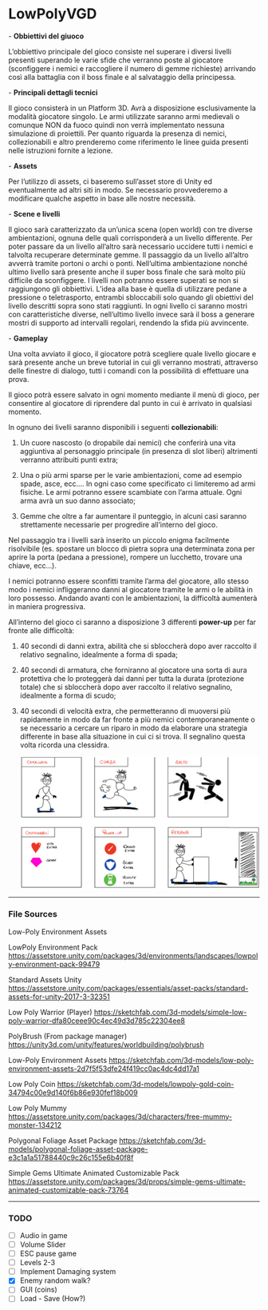 # LowPolyVGD

\-     **Obbiettivi del giuoco**

L’obbiettivo principale del gioco consiste nel superare i diversi livelli presenti superando le varie sfide che verranno poste al giocatore (sconfiggere i nemici e raccogliere il numero di gemme richieste) arrivando così alla battaglia con il boss finale e al salvataggio della principessa.



\-     **Principali dettagli tecnici**

Il gioco consisterà in un Platform 3D. Avrà a disposizione esclusivamente la modalità giocatore singolo. Le armi utilizzate saranno armi medievali o comunque NON da fuoco quindi non verrà implementato nessuna simulazione di proiettili. Per quanto riguarda la presenza di nemici, collezionabili e altro prenderemo come riferimento le linee guida presenti nelle istruzioni fornite a lezione.



\-     **Assets**

Per l’utilizzo di assets, ci baseremo sull’asset store di Unity ed eventualmente ad altri siti in modo. Se necessario provvederemo a modificare qualche aspetto in base alle nostre necessità.



\-     **Scene e livelli**

Il gioco sarà caratterizzato da un’unica scena (open world) con tre diverse ambientazioni, ognuna delle quali corrisponderà a un livello differente. Per poter passare da un livello all’altro sarà necessario uccidere tutti i nemici e talvolta recuperare determinate gemme. Il passaggio da un livello all’altro avverrà tramite portoni o archi o ponti.  Nell’ultima ambientazione nonché ultimo livello sarà presente anche il super boss finale che sarà molto più difficile da sconfiggere. I livelli non potranno essere superati se non si raggiungono gli obbiettivi. L’idea alla base è quella di utilizzare pedane a pressione o teletrasporto, entrambi sbloccabili solo quando gli obiettivi del livello descritti sopra sono stati raggiunti. In ogni livello ci saranno mostri con caratteristiche diverse, nell’ultimo livello invece sarà il boss a generare mostri di supporto ad intervalli regolari, rendendo la sfida più avvincente.  



\-     **Gameplay**

Una volta avviato il gioco, il giocatore potrà scegliere quale livello giocare e sarà presente anche un breve tutorial in cui gli verranno mostrati, attraverso delle finestre di dialogo, tutti i comandi con la possibilità di effettuare una prova.

Il gioco potrà essere salvato in ogni momento mediante il menù di gioco, per consentire al giocatore di riprendere dal punto in cui è arrivato in qualsiasi momento.



In ognuno dei livelli saranno disponibili i seguenti **collezionabili**:

1.  Un cuore nascosto (o dropabile dai nemici) che conferirà una vita aggiuntiva al personaggio principale (in presenza di slot liberi) altrimenti verranno attribuiti punti extra;

2.  Una o più armi sparse per le varie ambientazioni, come ad esempio spade, asce, ecc…. In ogni caso come specificato ci limiteremo ad armi fisiche. Le armi potranno essere scambiate con l’arma attuale. Ogni arma avrà un suo danno associato;

3. Gemme che oltre a far aumentare il punteggio, in alcuni casi saranno strettamente necessarie per progredire all’interno del gioco.



Nel passaggio tra i livelli sarà inserito un piccolo enigma facilmente risolvibile (es. spostare un blocco di pietra sopra una determinata zona per aprire la porta (pedana a pressione), rompere un lucchetto, trovare una chiave, ecc…).

I nemici potranno essere sconfitti tramite l’arma del giocatore, allo stesso modo i nemici infliggeranno danni al giocatore tramite le armi o le abilità in loro possesso. Andando avanti con le ambientazioni, la difficoltà aumenterà in maniera progressiva.

All’interno del gioco ci saranno a disposizione 3 differenti **power-up** per far fronte alle difficoltà:

1. 40 secondi di danni extra, abilità che si sbloccherà dopo aver raccolto il relativo segnalino, idealmente a forma di spada;

2.  40 secondi di armatura, che forniranno al giocatore una sorta di aura protettiva che lo proteggerà dai danni per tutta la durata (protezione totale) che si sbloccherà dopo aver raccolto il relativo segnalino, idealmente a forma di scudo;

3. 40 secondi di velocità extra, che permetteranno di muoversi più rapidamente in modo da far fronte a più nemici contemporaneamente o se necessario a cercare un riparo in modo da elaborare una strategia differente in base alla situazione in cui ci si trova. Il segnalino questa volta ricorda una clessidra.

   ![image-20200509174712993](README.assets/image-20200509174712993.png)

------


### File Sources

Low-Poly Environment Assets

LowPoly Environment Pack
https://assetstore.unity.com/packages/3d/environments/landscapes/lowpoly-environment-pack-99479

Standard Assets Unity
https://assetstore.unity.com/packages/essentials/asset-packs/standard-assets-for-unity-2017-3-32351

Low Poly Warrior (Player)
https://sketchfab.com/3d-models/simple-low-poly-warrior-dfa80ceee90c4ec49d3d785c22304ee8

PolyBrush (From package manager)
https://unity3d.com/unity/features/worldbuilding/polybrush

Low-Poly Environment Assets
https://sketchfab.com/3d-models/low-poly-environment-assets-2d7f5f53dfe24f419cc0ac4dc4dd17a1

Low Poly Coin
https://sketchfab.com/3d-models/lowpoly-gold-coin-34794c00e9d140f6b86e930fef18b009

Low Poly Mummy
https://assetstore.unity.com/packages/3d/characters/free-mummy-monster-134212

Polygonal Foliage Asset Package
https://sketchfab.com/3d-models/polygonal-foliage-asset-package-e3c1a1a51788440c9c26c155e6b40f8f

Simple Gems Ultimate Animated Customizable Pack
https://assetstore.unity.com/packages/3d/props/simple-gems-ultimate-animated-customizable-pack-73764

------

### TODO

- [ ] Audio in game
- [ ] Volume Slider
- [ ] ESC pause game
- [ ] Levels 2-3
- [ ] Implement Damaging system
- [x] Enemy random walk?
- [ ] GUI (coins)
- [ ] Load - Save (How?)
